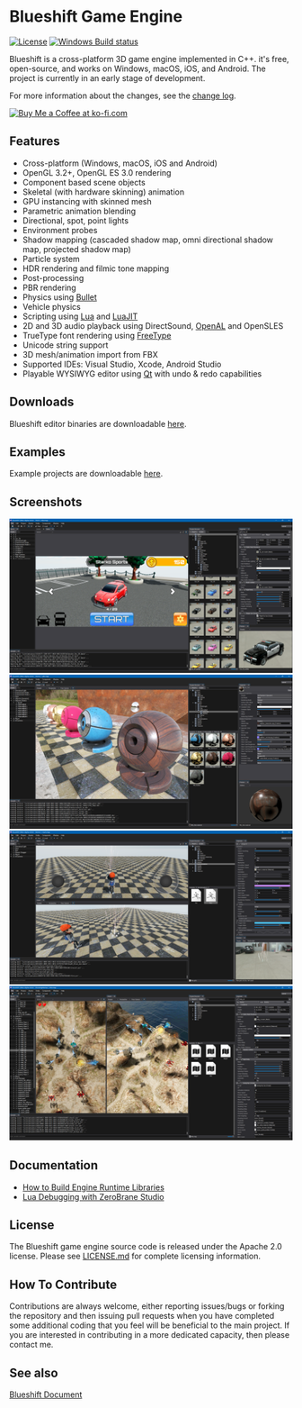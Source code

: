 Blueshift Game Engine
=======================

[![License](https://img.shields.io/badge/Licence-Apache2.0-blue.svg)]()
[![Windows Build status](https://ci.appveyor.com/api/projects/status/9m56bx55uxe88rgs/branch/master?svg=true)](https://ci.appveyor.com/project/juhl48312/blueshiftengine/branch/master)

Blueshift is a cross-platform 3D game engine implemented in C++. it's free, open-source, and works on Windows, macOS, iOS, and Android.
The project is currently in an early stage of development.

For more information about the changes, see the [change log](CHANGELOG.md).

<a href='https://ko-fi.com/V7V66PEJ' target='_blank'><img height='36' style='border:0px;height:36px;' src='https://az743702.vo.msecnd.net/cdn/kofi1.png?v=0' border='0' alt='Buy Me a Coffee at ko-fi.com' /></a>

Features
-------------------

  * Cross-platform (Windows, macOS, iOS and Android)
  * OpenGL 3.2+, OpenGL ES 3.0 rendering
  * Component based scene objects
  * Skeletal (with hardware skinning) animation
  * GPU instancing with skinned mesh
  * Parametric animation blending
  * Directional, spot, point lights
  * Environment probes
  * Shadow mapping (cascaded shadow map, omni directional shadow map, projected shadow map)
  * Particle system
  * HDR rendering and filmic tone mapping
  * Post-processing
  * PBR rendering
  * Physics using [Bullet](http://www.bulletphysics.org/)
  * Vehicle physics
  * Scripting using [Lua](https://www.lua.org/) and [LuaJIT](https://luajit.org/)
  * 2D and 3D audio playback using DirectSound, [OpenAL](https://www.openal.org/) and OpenSLES
  * TrueType font rendering using [FreeType](https://www.freetype.org/)
  * Unicode string support
  * 3D mesh/animation import from FBX
  * Supported IDEs: Visual Studio, Xcode, Android Studio
  * Playable WYSIWYG editor using [Qt](https://www.qt.io/) with undo & redo capabilities

Downloads
-------------------

Blueshift editor binaries are downloadable [here](https://github.com/PolygonTek/BlueshiftEngine/releases).

Examples
-------------------

Example projects are downloadable [here](https://github.com/PolygonTek/BlueshiftExamples/archive/master.zip).

Screenshots
-------------------

![Screenshot1](Screenshots/screenshot1.png)
![Screenshot2](Screenshots/screenshot2.png)
![Screenshot3](Screenshots/screenshot3.png)
![Screenshot4](Screenshots/screenshot4.png)

Documentation
-------------------

* [How to Build Engine Runtime Libraries](https://github.com/PolygonTek/BlueshiftEngine/wiki/How-to-Build-Engine-Runtime-Libraries)
* [Lua Debugging with ZeroBrane Studio](https://github.com/PolygonTek/BlueshiftEngine/wiki/Lua-Debugging-with-ZeroBrane-Studio)

License
-------------------

The Blueshift game engine source code is released under the Apache 2.0 license. Please see [LICENSE.md](LICENSE.md) for complete licensing information.

How To Contribute
-------------------

Contributions are always welcome, either reporting issues/bugs or forking the repository and then issuing pull requests when you have completed some additional coding that you feel will be beneficial to the main project. If you are interested in contributing in a more dedicated capacity, then please contact me.

See also
-------------------

[Blueshift Document](https://github.com/PolygonTek/BlueshiftDocument/blob/master/README.md)

